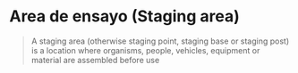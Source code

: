 # Area de ensayo (Staging area)
> A staging area (otherwise staging point, staging base or staging post) is a location where organisms, people, vehicles, equipment or material are assembled before use